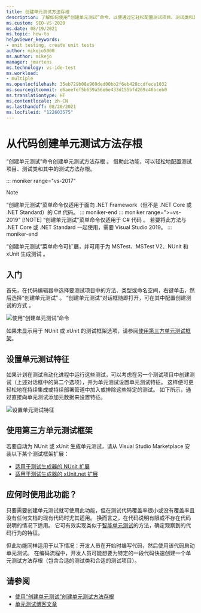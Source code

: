 ```yaml
---
title: 创建单元测试方法存根
description: 了解如何使用“创建单元测试”命令，以便通过它轻松配置测试项目、测试类和其中的测试方法存根。
ms.custom: SEO-VS-2020
ms.date: 08/19/2021
ms.topic: how-to
helpviewer_keywords:
- unit testing, create unit tests
author: mikejo5000
ms.author: mikejo
manager: jmartens
ms.technology: vs-ide-test
ms.workload:
- multiple
ms.openlocfilehash: 35eb729b08e969ded00bb2f6eb428ccdfece1032
ms.sourcegitcommit: e6aeefef5b659a56e6e433d155bfd269c46bceb0
ms.translationtype: HT
ms.contentlocale: zh-CN
ms.lasthandoff: 08/20/2021
ms.locfileid: "122603575"
---
```

# <a name="create-unit-test-method-stubs-from-code"></a>从代码创建单元测试方法存根

“创建单元测试”命令创建单元测试方法存根  。 借助此功能，可以轻松地配置测试项目、测试类和其中的测试方法存根。

::: moniker range="vs-2017"
> [!NOTE]
> “创建单元测试”菜单命令仅适用于面向 .NET Framework（但不是 .NET Core 或 .NET Standard）的 C# 代码。
::: moniker-end
::: moniker range=">=vs-2019"
> [!NOTE]
> “创建单元测试”菜单命令仅适用于 C# 代码  。 若要将此方法与 .NET Core 或 .NET Standard 一起使用，需要 Visual Studio 2019。
::: moniker-end

“创建单元测试”菜单命令可扩展，并可用于为 MSTest、MSTest V2、NUnit 和 xUnit 生成测试  。

## <a name="get-started"></a>入门

首先，在代码编辑器中选择要测试项目中的方法、类型或命名空间，右键单击，然后选择“创建单元测试”  。 “创建单元测试”对话框随即打开，可在其中配置创建测试的方式  。

![使用“创建单元测试”命令](media/createunittestcommand.png)

如果未显示用于 NUnit 或 xUnit 的测试框架选项，请参阅[使用第三方单元测试框架](#use-third-party-unit-test-frameworks)。

## <a name="set-unit-test-traits"></a>设置单元测试特征

如果计划在测试自动化进程中运行这些测试，可以考虑在另一个测试项目中创建测试（上述对话框中的第二个选项），并为单元测试设置单元测试特征。 这样便可更轻松地在持续集成或持续部署管道中加入或排除这些特定的测试。 如下所示，通过直接向单元测试添加元数据来设置特征。

![设置单元测试特征](media/createunittest.png)

## <a name="use-third-party-unit-test-frameworks"></a>使用第三方单元测试框架

若要自动为 NUnit 或 xUnit 生成单元测试，请从 Visual Studio Marketplace 安装以下某个测试框架扩展：

* [适用于测试生成器的 NUnit 扩展](https://marketplace.visualstudio.com/items?itemName=NUnitDevelopers.TestGeneratorNUnitextension-18371)
* [适用于测试生成器的 xUnit.net 扩展](https://marketplace.visualstudio.com/items?itemName=YowkoTsai.xUnitnetTestGenerator)

## <a name="when-should-i-use-this-feature"></a>应何时使用此功能？

只要需要创建单元测试就可使用此功能，但在测试代码覆盖率很小或没有覆盖率且没有任何文档的现有代码时尤其适用。 换而言之，在代码说明有限或不存在代码说明的情况下适用。 它可有效实现类似于[智能单元测试](https://devblogs.microsoft.com/devops/introducing-smart-unit-tests/)的方法，确定观察到的代码行为的特征。

但此功能同样适用于以下情况：开发人员在开始时编写代码，然后使用该代码启动单元测试。 在编码流程中，开发人员可能想要为特定的一段代码快速创建一个单元测试方法存根（包含合适的测试类和合适的测试项目）。

## <a name="see-also"></a>请参阅

- [使用“创建单元测试”创建单元测试方法存根](https://devblogs.microsoft.com/devops/creating-unit-test-method-stubs-with-create-unit-tests/)
- [单元测试博客文章](https://devblogs.microsoft.com/devops/?s=unit+testing)
